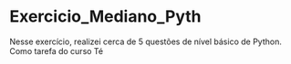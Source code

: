 # Exercicio_Mediano_Pyth
Nesse exercício, realizei cerca de 5 questões de nível básico de Python. Como tarefa do curso Té
